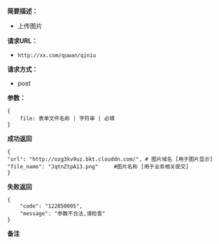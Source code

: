  
**简要描述：** 

- 上传图片

**请求URL：** 
- ` http://xx.com/quwan/qiniu `
  
**请求方式：**
- post

**参数：** 
```
{
    file: 表单文件名称 | 字符串 | 必填
} 

```




 **成功返回**
```
{
"url": "http://ozg3kv9uz.bkt.clouddn.com/", # 图片域名 [用于图片显示]
"file_name": "JqtnZtpA13.png"     #图片名称 [用于业务相关提交]
}
```

 **失败返回** 

```
{
    "code": "122850005",
    "message": "参数不合法,请检查"
}

```

 **备注** 

